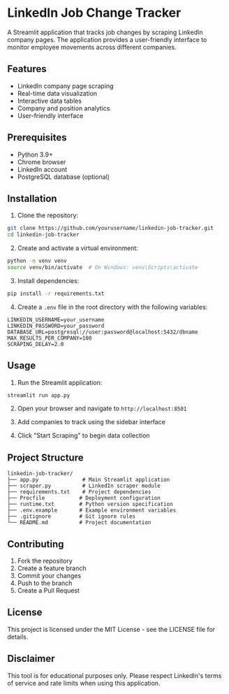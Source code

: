 # LinkedIn Job Change Tracker

A Streamlit application that tracks job changes by scraping LinkedIn company pages. The application provides a user-friendly interface to monitor employee movements across different companies.

## Features

- LinkedIn company page scraping
- Real-time data visualization
- Interactive data tables
- Company and position analytics
- User-friendly interface

## Prerequisites

- Python 3.9+
- Chrome browser
- LinkedIn account
- PostgreSQL database (optional)

## Installation

1. Clone the repository:
```bash
git clone https://github.com/yourusername/linkedin-job-tracker.git
cd linkedin-job-tracker
```

2. Create and activate a virtual environment:
```bash
python -m venv venv
source venv/bin/activate  # On Windows: venv\Scripts\activate
```

3. Install dependencies:
```bash
pip install -r requirements.txt
```

4. Create a `.env` file in the root directory with the following variables:
```env
LINKEDIN_USERNAME=your_username
LINKEDIN_PASSWORD=your_password
DATABASE_URL=postgresql://user:password@localhost:5432/dbname
MAX_RESULTS_PER_COMPANY=100
SCRAPING_DELAY=2.0
```

## Usage

1. Run the Streamlit application:
```bash
streamlit run app.py
```

2. Open your browser and navigate to `http://localhost:8501`

3. Add companies to track using the sidebar interface

4. Click "Start Scraping" to begin data collection

## Project Structure

```
linkedin-job-tracker/
├── app.py              # Main Streamlit application
├── scraper.py          # LinkedIn scraper module
├── requirements.txt    # Project dependencies
├── Procfile           # Deployment configuration
├── runtime.txt        # Python version specification
├── .env.example       # Example environment variables
├── .gitignore         # Git ignore rules
└── README.md          # Project documentation
```

## Contributing

1. Fork the repository
2. Create a feature branch
3. Commit your changes
4. Push to the branch
5. Create a Pull Request

## License

This project is licensed under the MIT License - see the LICENSE file for details.

## Disclaimer

This tool is for educational purposes only. Please respect LinkedIn's terms of service and rate limits when using this application. 
